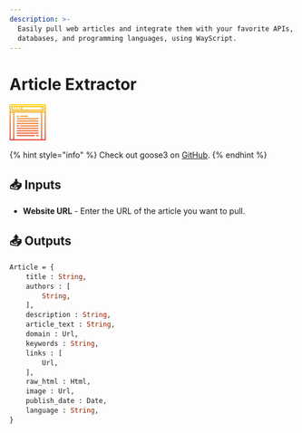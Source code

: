 ```yaml
---
description: >-
  Easily pull web articles and integrate them with your favorite APIs,
  databases, and programming languages, using WayScript.
---
```


# Article Extractor

![Pull text from a website.](../../.gitbook/assets/article_pull.png)

{% hint style="info" %}
Check out goose3 on [GitHub](https://github.com/goose3/goose3).
{% endhint %}

## 📥 Inputs

* **Website URL** - Enter the URL of the article you want to pull.

## 📤 Outputs

```graphql
Article = {
    title : String, 
    authors : [ 
        String, 
    ],
    description : String,
    article_text : String,
    domain : Url,
    keywords : String,
    links : [
        Url,
    ],
    raw_html : Html,
    image : Url,
    publish_date : Date,
    language : String,
}
```

